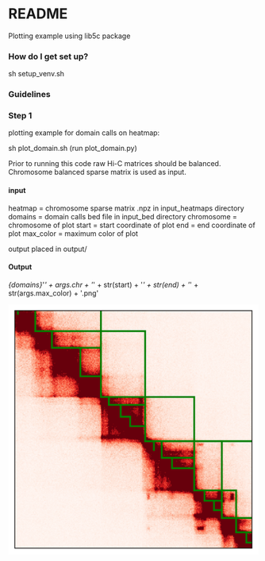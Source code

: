 # README #

Plotting example using lib5c package

### How do I get set up? ###

sh setup_venv.sh

### Guidelines ###

### Step 1 ###
plotting example for domain calls on heatmap:

sh plot_domain.sh (run plot_domain.py)    

Prior to running this code raw Hi-C matrices should be balanced. Chromosome balanced sparse matrix is
used as input.   

#### input ####

heatmap = chromosome sparse matrix .npz in input_heatmaps directory
domains = domain calls bed file in input_bed directory
chromosome = chromosome of plot
start = start coordinate of plot
end = end coordinate of plot
max_color = maximum color of plot

output placed in output/


#### Output ####
*{domains}*'_' + args.chr  + '_' + str(start)  + '_' + str(end) + '_' +  str(args.max_color) + '.png'


![Scheme](output/plots_domain_calls_example_chr21_chr21_30000000_33000000_100.0.png)

